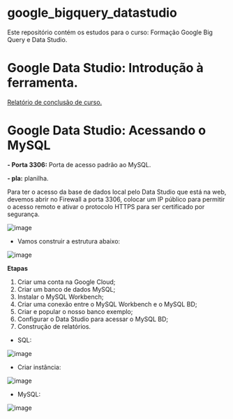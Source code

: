 # google_bigquery_datastudio
Este repositório contém os estudos para o curso: Formação Google Big Query e Data Studio. 

# Google Data Studio: Introdução à ferramenta. 

[Relatório de conclusão de curso.](https://datastudio.google.com/reporting/e5b74b36-82e9-44eb-8742-4480975384ba)

# Google Data Studio: Acessando o MySQL

**- Porta 3306:** Porta de acesso padrão ao MySQL.

**- pla:** planilha.

Para ter o acesso da base de dados local pelo Data Studio que está na web, devemos abrir no Firewall a porta 3306, colocar um IP público para permitir o acesso remoto e ativar o protocolo HTTPS para ser certificado por segurança.

![image](https://user-images.githubusercontent.com/81119854/156402197-417a3bfb-8280-425f-bb69-27c41852fa0d.png)

- Vamos construir a estrutura abaixo: 

![image](https://user-images.githubusercontent.com/81119854/156403437-fb83fac1-e505-419b-bfc9-a5dbe1463272.png)

**Etapas** 

1. Criar uma conta na Google Cloud;
2. Criar um banco de dados MySQL;
3. Instalar o MySQL Workbench;
4. Criar uma conexão entre o MySQL Workbench e o MySQL BD;
5. Criar e popular o nosso banco exemplo;
6. Configurar o Data Studio para acessar o MySQL BD;
7. Construção de relatórios. 

- SQL:

![image](https://user-images.githubusercontent.com/81119854/156418277-b4d20712-1f1d-419c-a0d9-19c395644b3a.png)

- Criar instância:

![image](https://user-images.githubusercontent.com/81119854/156418531-e4060908-00fc-4844-a813-8cb6784e3014.png)

- MySQL:

![image](https://user-images.githubusercontent.com/81119854/156418678-a2441fc1-ecf2-430b-9a4b-5bd7ee0703fe.png)

